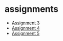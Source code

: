 # assignments
* [Assignment 3](https://github.com/veravdbroek/assignments/blob/master/assignment3%20(1).ipynb)
* [Assignment 4](https://github.com/veravdbroek/assignments/blob/master/Assignment_4%20(1).ipynb)
* [Assignment 5](https://github.com/veravdbroek/assignments/blob/master/Graded_assignment1%20(2).ipynb)
